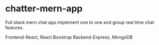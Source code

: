 # chatter-mern-app

Full stack mern chat app implement one to one and group real time chat features. 

Frontend-React, React Boostrap
Backend-Express, MongoDB

